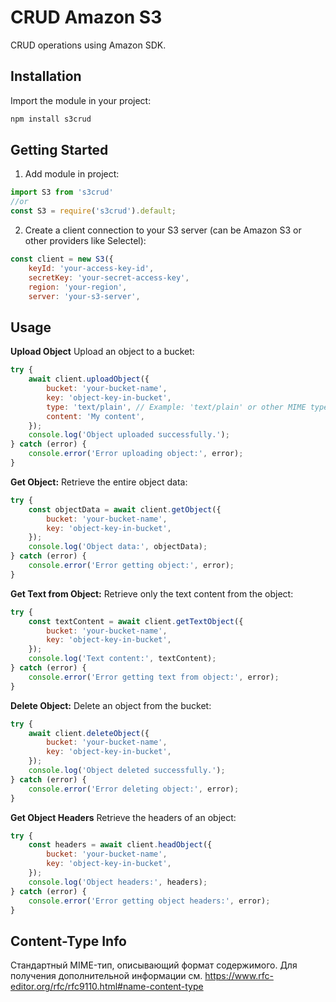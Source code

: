 
# CRUD Amazon S3

CRUD operations using Amazon SDK. 



## Installation
Import the module in your project:
```bash
npm install s3crud
```

## Getting Started
1. Add module in project:
```javascript
import S3 from 's3crud'
//or
const S3 = require('s3crud').default;

```

2. Create a client connection to your S3 server (can be Amazon S3 or other providers like Selectel):
```javascript
const client = new S3({
    keyId: 'your-access-key-id',
    secretKey: 'your-secret-access-key',
    region: 'your-region',
    server: 'your-s3-server',
```

## Usage
**Upload Object**
Upload an object to a bucket:

```javascript
try {
    await client.uploadObject({
        bucket: 'your-bucket-name',
        key: 'object-key-in-bucket',
        type: 'text/plain', // Example: 'text/plain' or other MIME type
        content: 'My content',
    });
    console.log('Object uploaded successfully.');
} catch (error) {
    console.error('Error uploading object:', error);
}
```

**Get Object:**
Retrieve the entire object data:

```javascript
try {
    const objectData = await client.getObject({
        bucket: 'your-bucket-name',
        key: 'object-key-in-bucket',
    });
    console.log('Object data:', objectData);
} catch (error) {
    console.error('Error getting object:', error);
}
```

**Get Text from Object:**
Retrieve only the text content from the object:

```javascript
try {
    const textContent = await client.getTextObject({
        bucket: 'your-bucket-name',
        key: 'object-key-in-bucket',
    });
    console.log('Text content:', textContent);
} catch (error) {
    console.error('Error getting text from object:', error);
}
```

**Delete Object:**
Delete an object from the bucket:

```javascript
try {
    await client.deleteObject({
        bucket: 'your-bucket-name',
        key: 'object-key-in-bucket',
    });
    console.log('Object deleted successfully.');
} catch (error) {
    console.error('Error deleting object:', error);
}
```


**Get Object Headers**
Retrieve the headers of an object:

```javascript
try {
    const headers = await client.headObject({
        bucket: 'your-bucket-name',
        key: 'object-key-in-bucket',
    });
    console.log('Object headers:', headers);
} catch (error) {
    console.error('Error getting object headers:', error);
}
```

## Content-Type Info

Стандартный MIME-тип, описывающий формат содержимого. Для получения дополнительной информации см. https://www.rfc-editor.org/rfc/rfc9110.html#name-content-type

